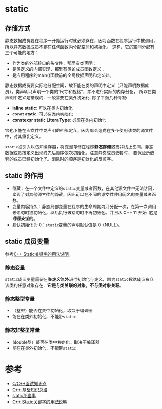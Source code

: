 # static 

## 存储方式

静态数据成员要在程序一开始运行时就必须存在，因为函数在程序运行中被调用，所以静态数据成员不能在任何函数内分配空间和初始化。 这样，它的空间分配有三个可能的地方：

- 作为类的外部接口的头文件，那里有类声明；
- 是类定义的内部实现，那里有类的成员函数定义；
- 是应用程序的main()函数前的全局数据声明和定义处。

静态数据成员要实际地分配空间，故不能在类的声明中定义（只能声明数据成员）。类声明只声明一个类的“尺寸和规格”，并不进行实际的内存分配， 所以在类声明中定义是错误的，一般需要在类外初始化, 除了下面几种情况:

- **inline static**: 可以在类内初始化
- **const static**: 可以在类内初始化
- **constexpr static LiteralType**: 必须在类内初始化

它也不能在头文件中类声明的外部定义，因为那会造成在多个使用该类的源文件中，对其重复定义。

`static`被引入以告知编译器，将变量存储在程序**静态存储区**而非栈上空间，静态数据成员按定义出现的先后顺序依次初始化，注意静态成员嵌套时， 要保证所嵌套的成员已经初始化了。消除时的顺序是初始化的反顺序。

## static 的作用

- 隐藏：在一个文件中定义的`static`变量或者函数，在其他源文件中无法访问，实现了对其他源文件的隐藏，因此可以在不同的源文件使用同名的变量或者函数。
- 变量内容持久：静态局部变量在程序的生命周期内只分配一次，在第一次调用该语句时被初始化，以后执行该语句时不再初始化。并且从 C++ 11 开始, 这是***线程安全***的。
- 默认初始化为 0：`static`变量的声明默认值是 0（NULL）。

## static 成员变量

参考[C++ Static关键字的用法说明](http://guozet.me/post/C++-Static-keyword/)。

### 静态变量

`static`成员变量需要在**类定义体外**进行初始化与定义，因为`static`数据成员独立该类的任意对象存在，**它是与类关联的对象，不与类对象关联**。

### 静态整型常量

- （整型）能否在类中初始化，取决于编译器
- 能在在类外初始化，不能带`static`

### 静态非整型常量

- (double型）能否在类中初始化，取决于编译器
- 能在在类外初始化，不能带`static`

# 参考

- [C/C++面试知识点](https://blog.nowcoder.net/n/597b7119c7ff40308fc6f9b59fdb041d)
- [C++ 基础知识总结](https://shengchangjian.github.io/2016/09/C++-basic.html#static)
- [static那些事](https://github.com/Light-City/CPlusPlusThings/tree/master/basic_content/static)
- [C++ Static关键字的用法说明](http://guozet.me/post/C++-Static-keyword/)